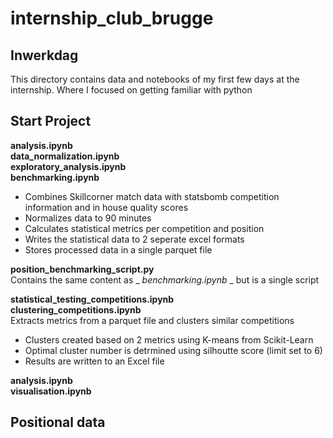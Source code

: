 # internship_club_brugge

## Inwerkdag
This directory contains data and notebooks of my first few days at the internship.
Where I focused on getting familiar with python

## Start Project 
**analysis.ipynb**    
**data_normalization.ipynb**  
**exploratory_analysis.ipynb**  
**benchmarking.ipynb**
- Combines Skillcorner match data with statsbomb competition information and in house quality scores
- Normalizes data to 90 minutes
- Calculates statistical metrics per competition and position
- Writes the statistical data to 2 seperate excel formats
- Stores processed data in a single parquet file

**position_benchmarking_script.py**  
Contains the same content as _ _benchmarking.ipynb_ _ but is a single script

**statistical_testing_competitions.ipynb**  
**clustering_competitions.ipynb**  
Extracts metrics from a parquet file and clusters similar competitions
- Clusters created based on 2 metrics using K-means from Scikit-Learn
- Optimal cluster number is detrmined using silhoutte score (limit set to 6)
- Results are written to an Excel file

**analysis.ipynb**  
**visualisation.ipynb**  

## Positional data 